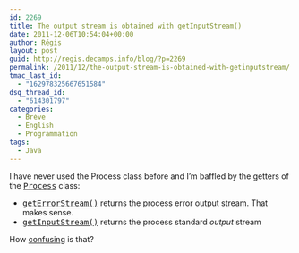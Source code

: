 ```yaml
---
id: 2269
title: The output stream is obtained with getInputStream()
date: 2011-12-06T10:54:04+00:00
author: Régis
layout: post
guid: http://regis.decamps.info/blog/?p=2269
permalink: /2011/12/the-output-stream-is-obtained-with-getinputstream/
tmac_last_id:
  - "162978325667651584"
dsq_thread_id:
  - "614301797"
categories:
  - Brève
  - English
  - Programmation
tags:
  - Java
---
```

I have never used the Process class before and I’m baffled by the getters of the <tt><a href="http://docs.oracle.com/javase/6/docs/api/java/lang/Process.html">Process</a></tt> class:

  * <tt><a href="http://docs.oracle.com/javase/6/docs/api/java/lang/Process.html#getErrorStream()">getErrorStream()</a></tt> returns the process error output stream. That makes sense.
  * <tt><a href="http://docs.oracle.com/javase/6/docs/api/java/lang/Process.html#getInputStream()">getInputStream()</a></tt> returns the process standard _output_ stream

How [confusing](http://stackoverflow.com/questions/4228853/java-process-getinputstream-vs-getoutputstream) is that?
